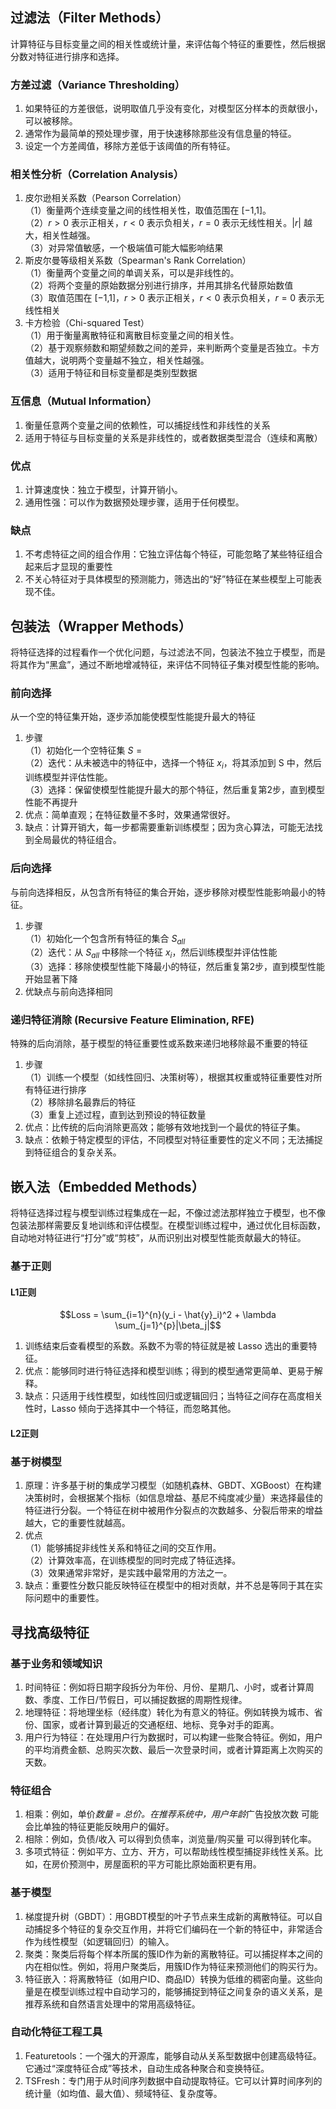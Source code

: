 ## 过滤法（Filter Methods）
计算特征与目标变量之间的相关性或统计量，来评估每个特征的重要性，然后根据分数对特征进行排序和选择。
### 方差过滤（Variance Thresholding）
1. 如果特征的方差很低，说明取值几乎没有变化，对模型区分样本的贡献很小，可以被移除。
2. 通常作为最简单的预处理步骤，用于快速移除那些没有信息量的特征。
3. 设定一个方差阈值，移除方差低于该阈值的所有特征。
### 相关性分析（Correlation Analysis）
1. 皮尔逊相关系数（Pearson Correlation）\
（1）衡量两个连续变量之间的线性相关性，取值范围在 [−1,1]。\
（2）$r>0$ 表示正相关，$r<0$ 表示负相关，$r=0$ 表示无线性相关。$|r|$ 越大，相关性越强。\
（3）对异常值敏感，一个极端值可能大幅影响结果
2. 斯皮尔曼等级相关系数（Spearman's Rank Correlation）\
（1）衡量两个变量之间的单调关系，可以是非线性的。\
（2）将两个变量的原始数据分别进行排序，并用其排名代替原始数值\
（3）取值范围在 [−1,1]，$r>0$ 表示正相关，$r<0$ 表示负相关，$r=0$ 表示无线性相关
3. 卡方检验（Chi-squared Test）\
（1）用于衡量离散特征和离散目标变量之间的相关性。\
（2）基于观察频数和期望频数之间的差异，来判断两个变量是否独立。卡方值越大，说明两个变量越不独立，相关性越强。\
（3）适用于特征和目标变量都是类别型数据
### 互信息（Mutual Information）
1. 衡量任意两个变量之间的依赖性，可以捕捉线性和非线性的关系
2. 适用于特征与目标变量的关系是非线性的，或者数据类型混合（连续和离散）
### 优点
1. 计算速度快：独立于模型，计算开销小。
2. 通用性强：可以作为数据预处理步骤，适用于任何模型。
### 缺点
1. 不考虑特征之间的组合作用：它独立评估每个特征，可能忽略了某些特征组合起来后才显现的重要性
2. 不关心特征对于具体模型的预测能力，筛选出的“好”特征在某些模型上可能表现不佳。
## 包装法（Wrapper Methods）
将特征选择的过程看作一个优化问题，与过滤法不同，包装法不独立于模型，而是将其作为“黑盒”，通过不断地增减特征，来评估不同特征子集对模型性能的影响。
### 前向选择
从一个空的特征集开始，逐步添加能使模型性能提升最大的特征
1. 步骤\
（1）初始化一个空特征集 $S={}$\
（2）迭代：从未被选中的特征中，选择一个特征 $x _i$，将其添加到 S 中，然后训练模型并评估性能。\
（3）选择：保留使模型性能提升最大的那个特征，然后重复第2步，直到模型性能不再提升
2. 优点：简单直观；在特征数量不多时，效果通常很好。
3. 缺点：计算开销大，每一步都需要重新训练模型；因为贪心算法，可能无法找到全局最优的特征组合。
### 后向选择
与前向选择相反，从包含所有特征的集合开始，逐步移除对模型性能影响最小的特征。
1. 步骤\
（1）初始化一个包含所有特征的集合 $S _{all}$\
（2）迭代：从 $S _{all}$ 中移除一个特征 $x _i$，然后训练模型并评估性能\
（3）选择：移除使模型性能下降最小的特征，然后重复第2步，直到模型性能开始显著下降
2. 优缺点与前向选择相同
### 递归特征消除 (Recursive Feature Elimination, RFE)
特殊的后向消除，基于模型的特征重要性或系数来递归地移除最不重要的特征
1. 步骤\
（1）训练一个模型（如线性回归、决策树等），根据其权重或特征重要性对所有特征进行排序\
（2）移除排名最靠后的特征\
（3）重复上述过程，直到达到预设的特征数量
2. 优点：比传统的后向消除更高效；能够有效地找到一个最优的特征子集。
3. 缺点：依赖于特定模型的评估，不同模型对特征重要性的定义不同；无法捕捉到特征组合的复杂关系。
## 嵌入法（Embedded Methods）
将特征选择过程与模型训练过程集成在一起，不像过滤法那样独立于模型，也不像包装法那样需要反复地训练和评估模型。在模型训练过程中，通过优化目标函数，自动地对特征进行“打分”或“剪枝”，从而识别出对模型性能贡献最大的特征。
### 基于正则
#### L1正则
$$Loss = \sum_{i=1}^{n}(y_i - \hat{y}_i)^2 + \lambda \sum_{j=1}^{p}|\beta_j|$$
1. 训练结束后查看模型的系数。系数不为零的特征就是被 Lasso 选出的重要特征。
2. 优点：能够同时进行特征选择和模型训练；得到的模型通常更简单、更易于解释。
3. 缺点：只适用于线性模型，如线性回归或逻辑回归；当特征之间存在高度相关性时，Lasso 倾向于选择其中一个特征，而忽略其他。
#### L2正则
### 基于树模型
1. 原理：许多基于树的集成学习模型（如随机森林、GBDT、XGBoost）在构建决策树时，会根据某个指标（如信息增益、基尼不纯度减少量）来选择最佳的特征进行分裂。一个特征在树中被用作分裂点的次数越多、分裂后带来的增益越大，它的重要性就越高。
2. 优点\
（1）能够捕捉非线性关系和特征之间的交互作用。\
（2）计算效率高，在训练模型的同时完成了特征选择。\
（3）效果通常非常好，是实践中最常用的方法之一。
3. 缺点：重要性分数只能反映特征在模型中的相对贡献，并不总是等同于其在实际问题中的重要性。
## 寻找高级特征
### 基于业务和领域知识
1. 时间特征：例如将日期字段拆分为年份、月份、星期几、小时，或者计算周数、季度、工作日/节假日，可以捕捉数据的周期性规律。
2. 地理特征：将地理坐标（经纬度）转化为有意义的特征。例如转换为城市、省份、国家，或者计算到最近的交通枢纽、地标、竞争对手的距离。
3. 用户行为特征：在处理用户行为数据时，可以构建一些聚合特征。例如，用户的平均消费金额、总购买次数、最后一次登录时间，或者计算距离上次购买的天数。
### 特征组合
1. 相乘：例如，单价*数量 = 总价。在推荐系统中，用户年龄*广告投放次数 可能会比单独的特征更能反映用户的偏好。
2. 相除：例如，负债/收入 可以得到负债率，浏览量/购买量 可以得到转化率。
3. 多项式特征：例如平方、立方、开方，可以帮助线性模型捕捉非线性关系。比如，在房价预测中，房屋面积的平方可能比原始面积更有用。
### 基于模型
1. 梯度提升树（GBDT）：用GBDT模型的叶子节点来生成新的离散特征。可以自动捕捉多个特征的复杂交互作用，并将它们编码在一个新的特征中，非常适合作为线性模型（如逻辑回归）的输入。
2. 聚类：聚类后将每个样本所属的簇ID作为新的离散特征。可以捕捉样本之间的内在相似性。例如，将用户聚类后，用簇ID作为特征来预测他们的购买行为。
3. 特征嵌入：将离散特征（如用户ID、商品ID）转换为低维的稠密向量。这些向量是在模型训练过程中自动学习的，能够捕捉到特征之间复杂的语义关系，是推荐系统和自然语言处理中的常用高级特征。
### 自动化特征工程工具
1. Featuretools：一个强大的开源库，能够自动从关系型数据中创建高级特征。它通过“深度特征合成”等技术，自动生成各种聚合和变换特征。
2. TSFresh：专门用于从时间序列数据中自动提取特征。它可以计算时间序列的统计量（如均值、最大值）、频域特征、复杂度等。